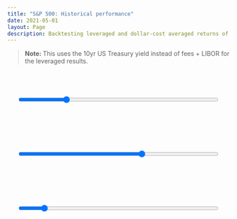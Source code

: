 ```yaml
---
title: "S&P 500: Historical performance"
date: 2021-05-01
layout: Page
description: Backtesting leveraged and dollar-cost averaged returns of the S&P 500
---
```


<script type="text/javascript" src="/assets/apexcharts.min.js"></script>
<script type="text/javascript" src="/assets/sp.js"></script>
<blockquote><p><strong>Note: </strong>This uses the 10yr US Treasury yield instead of fees + LIBOR for the leveraged results.</p></blockquote><br>
<div id="lev"></div>
<input style="display: block; margin: 3em auto 8em; width: 90%;" type="range" value="300" min="30" max="1200" step="1" oninput="perfchart.updateSeries(performance(this.value))">
<div id="cagr"></div>
<input style="display: block; margin: 3em auto 8em; width: 90%;" type="range" value="50" min="1" max="80" step="1" oninput="cagrchart.updateOptions({series: cagr(this.value), title: {text: 'CAGR after ' + this.value + ' years invested'}})">
<div id="dca" ></div>
<input style="display: block; margin: 3em auto 8em; width: 90%;" type="range" value="12" min="1" max="96" step="1" oninput="dcachart.updateSeries(dca(this.value))">

<script type="text/javascript">
const divgrowth = sp.map(item => (1 + item.Dividend / item["SP500"]) ** (1 / 12)).reduce((a, b) => a.concat(a[a.length - 1] * b), [1]);
const changes = sp.map((item, i) => item["SP500"] * divgrowth[i]).map((index, i, arr) => index / (arr[i - 1] || index) - 1);
const levgrowth = [1, 2, 3, 4].map(lev => changes.map((change, i) => 1 + lev * change - (lev - 1) * sp[i]["Long Interest Rate"] / 1200).reduce((a, b) => a.concat(a[a.length - 1] * b), [1]));

const performance = months => {
  const results = (months, data) => data.slice(-months).map((index, i, arr) => ({x: sp[sp.length - months + i].Date, y: index / arr[0]}));
  return levgrowth.map((data, i) => ({name: i + 1 + 'x monthly leveraged', data: results(months, data)}));
}

const cagr = years => {
  const results = (years, data) => sp.map((item, i) => i).slice(-12 * (50)).map(i => ({x: sp[i].Date, y: (data[i] / data[i - years * 12]) ** (1 / years)}));
  return levgrowth.map((data, i) => ({name: i + 1 + 'x monthly leveraged', data: results(years, data)}));
}

const dca = months => {
  const results = (years, data, months) => sp.map((item, i) => i).slice(-12 * (50)).map(i => {
    const sell = data.slice(i - months, i).reduce((a, b) => a + b) / months;
    const buy = data.slice(i - years * 12, i).reduce((a, b) => a + b) / (years * 12);
    return {x: sp[i].Date, y: sell / buy};
  });
  return [1, months].map(months => ({name: months + ' months average', data: results(50, levgrowth[0], months)}));
}

const draw = (series, title, id) => new ApexCharts(document.querySelector(id), {
  series: series,
  chart: {
    height: 600,
    type: 'line',
    zoom: { enabled: false },
    animations: { enabled: false }
  },
  title: { text: title },
  stroke: { width: 3 },
  xaxis: { tickAmount: 15 },
  yaxis: { decimalsInFloat: 3 }
});

perfchart = draw(performance(25 * 12), 'S&P 500 historical performance', '#lev');
cagrchart = draw(cagr(50), 'CAGR after 50 years invested', '#cagr');
dcachart = draw(dca(12), 'Dollar Cost Averaging after 50 years continuous investment', '#dca');

perfchart.render();
cagrchart.render();
dcachart.render();
</script>
